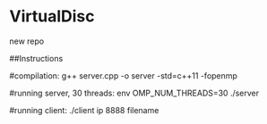 # VirtualDisc
new repo
  
##Instructions

#compilation: g++ server.cpp -o server -std=c++11 -fopenmp

#running server, 30 threads:  env OMP_NUM_THREADS=30 ./server

#running client:   ./client ip 8888 filename

